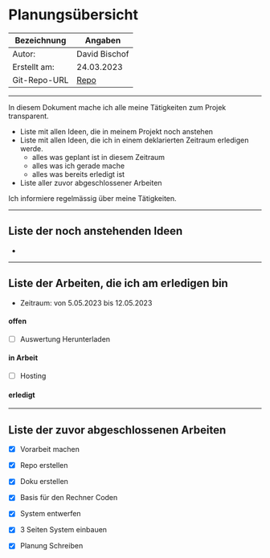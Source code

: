 # <Projekt> Planungsübersicht

| Bezeichnung    | Angaben        |
| -------------- | ---------------|
| Autor:       |David Bischof   |
| Erstellt am:   |24.03.2023      |
| Git-Repo-URL   | [Repo](https://github.com/David21092/Versicherungsrechner-React) |

---

In diesem Dokument mache ich alle meine Tätigkeiten zum Projek transparent.

* Liste mit allen Ideen, die in meinem Projekt noch anstehen
* Liste mit allen Ideen, die ich in einem deklarierten Zeitraum erledigen werde.
   * alles was geplant ist in diesem Zeitraum
   * alles was ich gerade mache
   * alles was bereits erledigt ist
* Liste aller zuvor abgeschlossener Arbeiten
   
Ich informiere regelmässig über meine Tätigkeiten.

   
---

## Liste der noch anstehenden Ideen

*

---

## Liste der Arbeiten, die ich am erledigen bin

* Zeitraum: von 5.05.2023 bis 12.05.2023

#### offen
  
* [ ] Auswertung Herunterladen



#### in Arbeit

* [ ] Hosting 


#### erledigt


---

## Liste der zuvor abgeschlossenen Arbeiten

* [X] Vorarbeit machen
* [X] Repo erstellen
* [X] Doku erstellen
* [X] Basis für den Rechner Coden
* [X] System entwerfen
* [X] 3 Seiten System einbauen
* [X] Planung Schreiben

